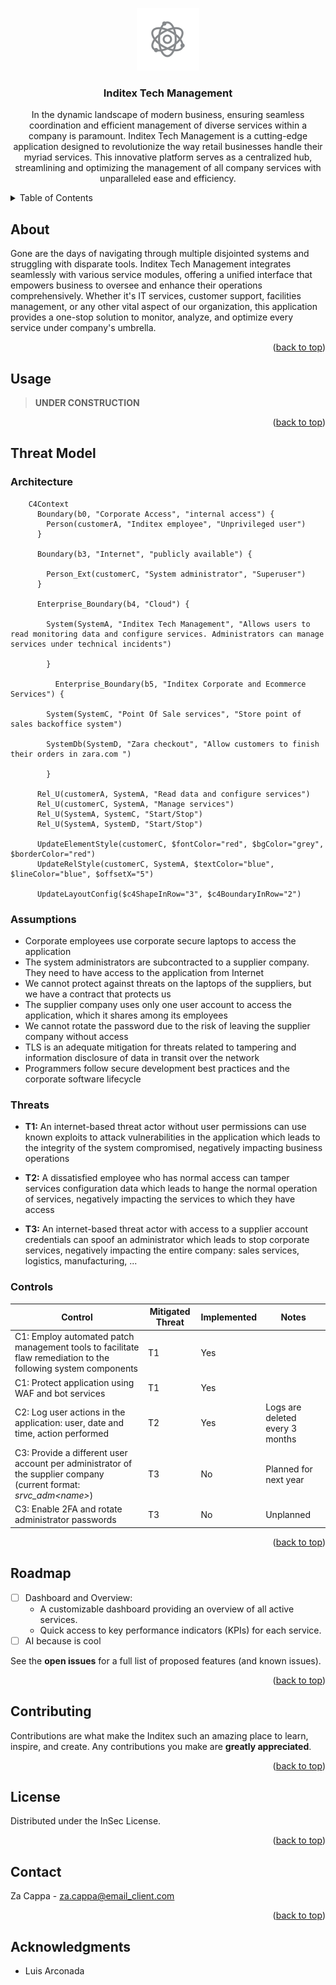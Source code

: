 <p align="center">
  <a href="https://management.inditex.tech/">
    <img src="images/logo.png" alt="Logo" width=100 height=100>
  </a>

  <h3 align="center">Inditex Tech Management</h3>

  <p align="center">
    In the dynamic landscape of modern business, ensuring seamless coordination and efficient management of diverse services within a company is paramount. Inditex Tech Management is a cutting-edge application designed to revolutionize the way retail businesses handle their myriad services. This innovative platform serves as a centralized hub, streamlining and optimizing the management of all company services with unparalleled ease and efficiency.
  </p>
</p>

<!-- TABLE OF CONTENTS -->
<details>
  <summary>Table of Contents</summary>
  <ol>
    <li><a href="#about">About</a></li>
    <li><a href="#usage">Usage</a></li>
    <li>
      <a href="#threat-modeling">Threat model</a>
      <ul>
        <li><a href="#architecture">Architecture</a></li>
        <li><a href="#assumptions">Prerequisites</a></li>
        <li><a href="#threats">Installation</a></li>
      </ul>
    </li>
    <li><a href="#roadmap">Roadmap</a></li>
    <li><a href="#contributing">Contributing</a></li>
    <li><a href="#license">License</a></li>
    <li><a href="#contact">Contact</a></li>
    <li><a href="#acknowledgments">Acknowledgments</a></li>
  </ol>
</details>


## About 

Gone are the days of navigating through multiple disjointed systems and struggling with disparate tools. Inditex Tech Management integrates seamlessly with various service modules, offering a unified interface that empowers business to oversee and enhance their operations comprehensively. Whether it's IT services, customer support, facilities management, or any other vital aspect of our organization, this application provides a one-stop solution to monitor, analyze, and optimize every service under company's umbrella.

<p align="right">(<a href="#readme-top">back to top</a>)</p>

## Usage

>  **UNDER CONSTRUCTION**

<p align="right">(<a href="#readme-top">back to top</a>)</p>

## Threat Model

### Architecture

```mermaid
    C4Context
      Boundary(b0, "Corporate Access", "internal access") {
        Person(customerA, "Inditex employee", "Unprivileged user")
      }

      Boundary(b3, "Internet", "publicly available") {

        Person_Ext(customerC, "System administrator", "Superuser")
      }

      Enterprise_Boundary(b4, "Cloud") {

        System(SystemA, "Inditex Tech Management", "Allows users to read monitoring data and configure services. Administrators can manage services under technical incidents")

        }
    
          Enterprise_Boundary(b5, "Inditex Corporate and Ecommerce Services") {

        System(SystemC, "Point Of Sale services", "Store point of sales backoffice system")

        SystemDb(SystemD, "Zara checkout", "Allow customers to finish their orders in zara.com ")

        }

      Rel_U(customerA, SystemA, "Read data and configure services")
      Rel_U(customerC, SystemA, "Manage services")
      Rel_U(SystemA, SystemC, "Start/Stop")
      Rel_U(SystemA, SystemD, "Start/Stop")

      UpdateElementStyle(customerC, $fontColor="red", $bgColor="grey", $borderColor="red")
      UpdateRelStyle(customerC, SystemA, $textColor="blue", $lineColor="blue", $offsetX="5")

      UpdateLayoutConfig($c4ShapeInRow="3", $c4BoundaryInRow="2")
```

### Assumptions
* Corporate employees use corporate secure laptops to access the application
* The system administrators are subcontracted to a supplier company. They need to have access to the application from Internet
* We cannot protect against threats on the laptops of the suppliers, but we have a contract that protects us
* The supplier company uses only one user account to access the application, which it shares among its employees
* We cannot rotate the password due to the risk of leaving the supplier company without access
* TLS is an adequate mitigation for threats related to tampering and information disclosure of data in transit over the network
* Programmers follow secure development best practices and the corporate software lifecycle

### Threats

* **T1:** An internet-based threat actor without user permissions can use known exploits to attack vulnerabilities in the application which leads to the integrity of the system compromised, negatively impacting business operations

* **T2:** A dissatisfied employee who has normal access can tamper services configuration data which leads to hange the normal operation of services, negatively impacting the services to which they have access

* **T3:** An internet-based threat actor with access to a supplier account credentials can spoof an administrator which leads to stop corporate services, negatively impacting the entire company: sales services, logistics, manufacturing, ...

### Controls

|  Control | Mitigated Threat  | Implemented  | Notes  |
|---|---|---|---|
| C1: Employ automated patch management tools to facilitate flaw remediation to the following system components  | T1  | Yes  |   |
| C1: Protect application using WAF and bot services   | T1  | Yes  |   |
| C2: Log user actions in the application: user, date and time, action performed  | T2  | Yes  |  Logs are deleted every 3 months |
| C3: Provide a different user account per administrator of the supplier company (current format: _srvc_adm\<name\>_)  |  T3 | No  |  Planned for next year |
| C3: Enable 2FA and rotate administrator passwords |  T3 | No  |  Unplanned  |

<p align="right">(<a href="#readme-top">back to top</a>)</p>

<!-- ROADMAP -->
## Roadmap

- [ ] Dashboard and Overview:
  * A customizable dashboard providing an overview of all active services.
  * Quick access to key performance indicators (KPIs) for each service.
- [ ] AI because is cool

See the **open issues** for a full list of proposed features (and known issues).

<p align="right">(<a href="#readme-top">back to top</a>)</p>

<!-- CONTRIBUTING -->
## Contributing

Contributions are what make the Inditex such an amazing place to learn, inspire, and create. Any contributions you make are **greatly appreciated**.

<p align="right">(<a href="#readme-top">back to top</a>)</p>

<!-- LICENSE -->
## License

Distributed under the InSec License.

<p align="right">(<a href="#readme-top">back to top</a>)</p>

<!-- CONTACT -->
## Contact

Za Cappa - za.cappa@email_client.com

<p align="right">(<a href="#readme-top">back to top</a>)</p>

<!-- ACKNOWLEDGMENTS -->
## Acknowledgments

* Luis Arconada
  